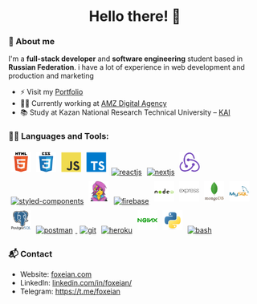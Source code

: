 <h1 align="center">Hello there! 👋</h1>

### 💬 About me
I'm a __full-stack developer__ and __software engineering__ student based in __Russian Federation__. i have a lot of experience in web development and production and marketing

* ⚡ Visit my [Portfolio](http://www.foxeian.com) <br/>
* 👨‍💻 Currently working at [AMZ Digital Agency](https://www.amzmedia.me) <br/>
* 📚 Study at Kazan National Research Technical University – [KAI](https://kai.ru)

### 👨‍💻 Languages and Tools:
<a href="https://www.w3.org/html/" target="_blank" rel="noreferrer"><img style="margin: 5px" src="https://raw.githubusercontent.com/devicons/devicon/master/icons/html5/html5-original-wordmark.svg" alt="html5" width="40" height="40"/></a><a href="https://www.w3schools.com/css/" target="_blank" rel="noreferrer"><img style="margin: 5px" src="https://raw.githubusercontent.com/devicons/devicon/master/icons/css3/css3-original-wordmark.svg" alt="css3" width="40" height="40"/></a><a href="https://developer.mozilla.org/en-US/docs/Web/JavaScript" target="_blank" rel="noreferrer"><img style="margin: 5px" src="https://raw.githubusercontent.com/devicons/devicon/master/icons/javascript/javascript-original.svg" alt="javascript" width="40" height="40"/></a><a href="https://www.typescriptlang.org/" target="_blank" rel="noreferrer"><img  style="margin: 5px" src="https://raw.githubusercontent.com/devicons/devicon/master/icons/typescript/typescript-original.svg" alt="typescript" width="40" height="40"/></a><a href="https://reactjs.org/" target="_blank" rel="noreferrer"><img style="margin: 5px" src="https://reactnative.dev/img/header_logo.svg" alt="reactjs" width="40" height="40"/></a><a href="https://nextjs.org/" target="_blank"><img style="margin: 5px" src="https://profilinator.rishav.dev/skills-assets/nextjs.png" alt="nextjs" width="40" height="40" /></a><a href="https://redux.js.org" target="_blank" rel="noreferrer"><img style="margin: 5px" src="https://raw.githubusercontent.com/devicons/devicon/master/icons/redux/redux-original.svg" alt="redux" width="40" height="40"/></a><a href="https://styled-components.com/" target="_blank"><img style="margin: 5px" src="https://profilinator.rishav.dev/skills-assets/styled-components.png" alt="styled-components" width="40" height="40" /></a><a href="https://emotion.sh/" target="_blank"><img style="margin: 5px" src="https://raw.githubusercontent.com/emotion-js/emotion/main/emotion.png" alt="emotion" width="40" height="40" /></a><a href="https://firebase.google.com/" target="_blank" rel="noreferrer"><img style="margin: 5px" src="https://www.vectorlogo.zone/logos/firebase/firebase-icon.svg" alt="firebase" width="40" height="40"/></a><a href="https://nodejs.org" target="_blank" rel="noreferrer"><img style="margin: 5px" src="https://raw.githubusercontent.com/devicons/devicon/master/icons/nodejs/nodejs-original-wordmark.svg" alt="nodejs" width="40" height="40"/></a><a href="https://expressjs.com" target="_blank" rel="noreferrer"><img style="margin: 5px" src="https://raw.githubusercontent.com/devicons/devicon/master/icons/express/express-original-wordmark.svg" alt="express" width="40" height="40"/></a><a href="https://www.mongodb.com/" target="_blank" rel="noreferrer"><img style="margin: 5px" src="https://raw.githubusercontent.com/devicons/devicon/master/icons/mongodb/mongodb-original-wordmark.svg" alt="mongodb" width="40" height="40"/></a><a href="https://www.mysql.com/" target="_blank" rel="noreferrer"><img style="margin: 5px" src="https://raw.githubusercontent.com/devicons/devicon/master/icons/mysql/mysql-original-wordmark.svg" alt="mysql" width="40" height="40"/></a><a href="https://www.postgresql.org" target="_blank" rel="noreferrer"><img style="margin: 5px" src="https://raw.githubusercontent.com/devicons/devicon/master/icons/postgresql/postgresql-original-wordmark.svg" alt="postgresql" width="40" height="40"/></a><a href="https://postman.com" target="_blank" rel="noreferrer"><img style="margin: 5px" src="https://www.vectorlogo.zone/logos/getpostman/getpostman-icon.svg" alt="postman" width="40" height="40"/></a><a href="https://git-scm.com/" target="_blank" rel="noreferrer"> <img style="margin: 5px" src="https://www.vectorlogo.zone/logos/git-scm/git-scm-icon.svg" alt="git" width="40" height="40"/></a><a href="https://heroku.com" target="_blank" rel="noreferrer"><img style="margin: 5px" src="https://www.vectorlogo.zone/logos/heroku/heroku-icon.svg" alt="heroku" width="40" height="40"/></a><a href="https://www.nginx.com" target="_blank" rel="noreferrer"><img style="margin: 5px" src="https://raw.githubusercontent.com/devicons/devicon/master/icons/nginx/nginx-original.svg" alt="nginx" width="40" height="40"/></a><a href="https://www.python.org" target="_blank" rel="noreferrer"><img style="margin: 5px" src="https://raw.githubusercontent.com/devicons/devicon/master/icons/python/python-original.svg" alt="python" width="40" height="40"/></a><a href="https://www.gnu.org/software/bash/" target="_blank" rel="noreferrer"><img style="margin: 5px" src="https://www.vectorlogo.zone/logos/gnu_bash/gnu_bash-icon.svg" alt="bash" width="40" height="40"/></a>

### 📬 Contact
- Website: <a href="https://foxeian.com/" title="Portfolio">foxeian.com</a>
- LinkedIn: <a href="https://www.linkedin.com/in/foxeian/" title="LinkedIn">linkedin.com/in/foxeian/</a>
- Telegram: <a href="https://t.me/Foxeian" title="Codepen">https://t.me/foxeian</a>
